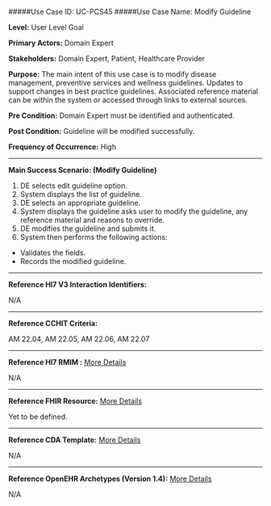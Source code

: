#####Use Case ID: UC-PCS45
#####Use Case Name: Modify Guideline

**Level:**                     User Level Goal

**Primary Actors:**            Domain Expert

**Stakeholders:**              Domain Expert, Patient, Healthcare Provider

**Purpose:**                   The main intent of this use case is to modify disease management, preventive services and wellness guidelines. Updates to support changes in best practice guidelines. Associated reference material can be within the system or accessed through links to external sources.

**Pre Condition:**             Domain Expert must be identified and authenticated.

**Post Condition:**            Guideline will be modified successfully.

**Frequency of Occurrence:**   High
__________________________________________________________
**Main Success Scenario: (Modify Guideline)**

1. DE selects edit guideline option.
2. System displays the list of guideline.
3. DE selects an appropriate guideline.
4. System displays the guideline asks user to modify the guideline, any reference material and reasons to override.
5. DE modifies the guideline and submits it.
6. System then performs the following actions:
  * Validates the fields.
  * Records the modified guideline.

________________________________________________________________________
**Reference Hl7 V3 Interaction Identifiers:**

N/A
_______________________________________________________________
**Reference CCHIT Criteria:**

AM 22.04, AM 22.05, AM 22.06, AM 22.07
_______________________________________________________________
**Reference Hl7 RMIM :** [More Details](http://www.hl7.org/implement/standards/product_brief.cfm?product_id=306)

N/A

_______________________________________________________________
**Reference FHIR Resource:** [More Details](http://www.hl7.org/implement/standards/fhir/resourcelist.html)

Yet to be defined.
_______________________________________________________________
**Reference CDA Template:** [More Details](http://www.hl7.org/Special/committees/structure/index.cfm)

N/A
_______________________________________________________________
**Reference OpenEHR Archetypes (Version 1.4):** [More Details](http://www.openehr.org/ckm/)

N/A
